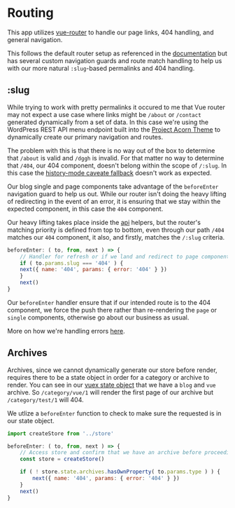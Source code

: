 # Routing

This app utilizes [vue-router](https://router.vuejs.org/en/) to handle our page links, 404 handling, and general navigation.

This follows the default router setup as referenced in the [documentation](https://router.vuejs.org/en/essentials/getting-started.html) but has several custom navigation guards and route match handling to help us with our more natural `:slug`-based permalinks and 404 handling.

## :slug
While trying to work with pretty permalinks it occured to me that Vue router may not expect a use case where links might be `/about` or `/contact` generated dynamically from a set of data. In this case we're using the WordPress REST API menu endpoint built into the [Project Acorn Theme](https://github.com/jomurgel/project-acorn) to dynamically create our primary navigation and routes.

The problem with this is that there is no way out of the box to determine that `/about` is valid and `/dggh` is invalid. For that matter no way to determine that `/404`, our 404 component, doesn't belong within the scope of `/:slug`. In this case the [history-mode caveate fallback](https://router.vuejs.org/en/essentials/history-mode.html) doesn't work as expected.

Our blog single and page components take advantage of the `beforeEnter` navigation guard to help us out. While our router isn't doing the heavy lifting of redirecting in the event of an error, it is ensuring that we stay within the expected component, in this case the `404` component.

Our heavy lifting takes place inside the [api](https://github.com/jomurgel/project-acorn-ssr/blob/master/docs/api.md) helpers, but the router's matching priority is defined from top to bottom, even through our path `/404` matches our `404` component, it also, and firstly, matches the `/:slug` criteria.

``` javascript
beforeEnter: ( to, from, next ) => {
	// Handler for refresh or if we land and redirect to page component.
	if ( to.params.slug === '404' ) {
	next({ name: '404', params: { error: '404' } })
	}
	next()
}
```

Our `beforeEnter` handler ensure that if our intended route is to the 404 component, we force the push there rather than re-rendering the `page` or `single` components, otherwise go about our business as usual.

More on how we're handling errors [here](https://github.com/jomurgel/project-acorn-ssr/blob/master/docs/api.md).

## Archives
Archives, since we cannot dynamically generate our store before render, requires there to be a state object in order for a category or archive to render.  You can see in our [vuex state object](https://github.com/jomurgel/project-acorn-ssr/blob/master/src/store/index.js) that we have a `blog` and `vue` archive. So `/category/vue/1` will render the first page of our archive but `/category/test/1` will 404.

We utlize a `beforeEnter` function to check to make sure the requested is in our state object.

``` javascript
import createStore from '../store'

beforeEnter: ( to, from, next ) => {
	// Access store and confirm that we have an archive before proceeding.
	const store = createStore()

	if ( ! store.state.archives.hasOwnProperty( to.params.type ) ) {
		next({ name: '404', params: { error: '404' } })
	}
	next()
}
```
